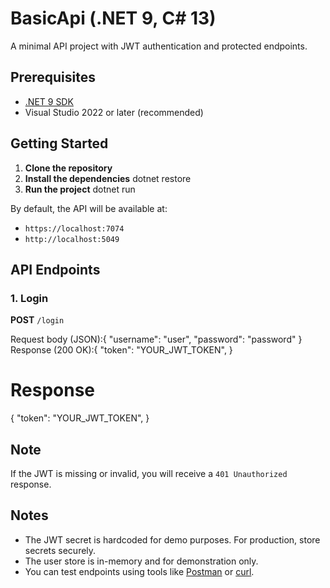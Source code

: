 # BasicApi (.NET 9, C# 13)

A minimal API project with JWT authentication and protected endpoints.

## Prerequisites

- [.NET 9 SDK](https://dotnet.microsoft.com/download)
- Visual Studio 2022 or later (recommended)

## Getting Started

1. **Clone the repository**
2. **Install the dependencies**
dotnet restore
4. **Run the project**
dotnet run

By default, the API will be available at:
   - `https://localhost:7074`
   - `http://localhost:5049`

## API Endpoints

### 1. Login

**POST** `/login`

Request body (JSON):{
  "username": "user",
  "password": "password"
}
Response (200 OK):{
  "token": "YOUR_JWT_TOKEN",
}

# Response
{
  "token": "YOUR_JWT_TOKEN",
}
## Note
If the JWT is missing or invalid, you will receive a `401 Unauthorized` response.

## Notes

- The JWT secret is hardcoded for demo purposes. For production, store secrets securely.
- The user store is in-memory and for demonstration only.
- You can test endpoints using tools like [Postman](https://www.postman.com/) or [curl](https://curl.se/).

